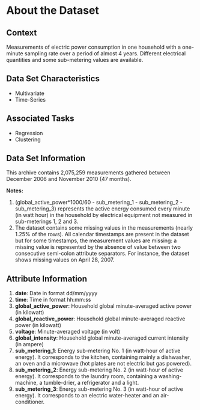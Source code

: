 # About the Dataset

## Context
Measurements of electric power consumption in one household with a one-minute sampling rate over a period of almost 4 years. Different electrical quantities and some sub-metering values are available.

## Data Set Characteristics
- Multivariate
- Time-Series

## Associated Tasks
- Regression
- Clustering

## Data Set Information
This archive contains 2,075,259 measurements gathered between December 2006 and November 2010 (47 months).

**Notes:**
1. (global_active_power*1000/60 - sub_metering_1 - sub_metering_2 - sub_metering_3) represents the active energy consumed every minute (in watt hour) in the household by electrical equipment not measured in sub-meterings 1, 2 and 3.
2. The dataset contains some missing values in the measurements (nearly 1.25% of the rows). All calendar timestamps are present in the dataset but for some timestamps, the measurement values are missing: a missing value is represented by the absence of value between two consecutive semi-colon attribute separators. For instance, the dataset shows missing values on April 28, 2007.

## Attribute Information
1. **date**: Date in format dd/mm/yyyy
2. **time**: Time in format hh:mm:ss
3. **global_active_power**: Household global minute-averaged active power (in kilowatt)
4. **global_reactive_power**: Household global minute-averaged reactive power (in kilowatt)
5. **voltage**: Minute-averaged voltage (in volt)
6. **global_intensity**: Household global minute-averaged current intensity (in ampere)
7. **sub_metering_1**: Energy sub-metering No. 1 (in watt-hour of active energy). It corresponds to the kitchen, containing mainly a dishwasher, an oven and a microwave (hot plates are not electric but gas powered).
8. **sub_metering_2**: Energy sub-metering No. 2 (in watt-hour of active energy). It corresponds to the laundry room, containing a washing-machine, a tumble-drier, a refrigerator and a light.
9. **sub_metering_3**: Energy sub-metering No. 3 (in watt-hour of active energy). It corresponds to an electric water-heater and an air-conditioner.
